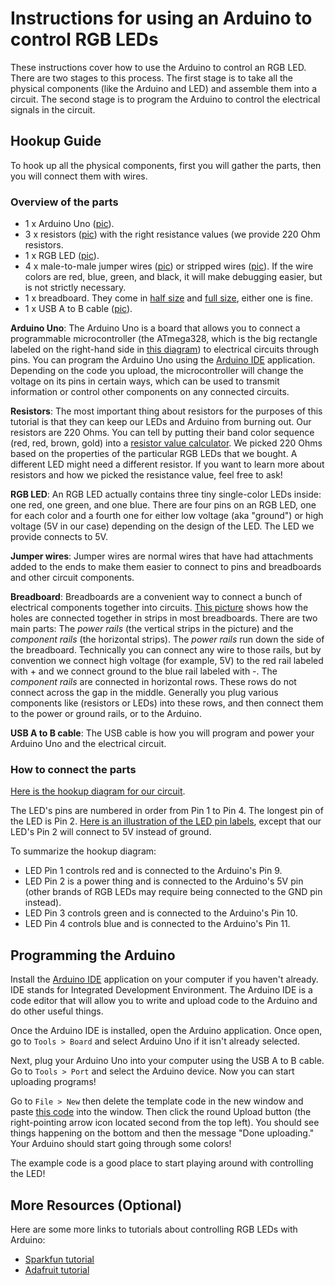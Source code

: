 # Instructions for using an Arduino to control RGB LEDs

These instructions cover how to use the Arduino to control an RGB LED. There are two stages to this process. The first stage is to take all the physical components (like the Arduino and LED) and assemble them into a circuit. The second stage is to program the Arduino to control the electrical signals in the circuit.

## Hookup Guide

To hook up all the physical components, first you will gather the parts, then you will connect them with wires.

### Overview of the parts

* 1 x Arduino Uno ([pic](https://www.robomart.com/image/catalog/RM0058/02.jpg)).
* 3 x resistors ([pic](http://www.goldmine-elec-products.com/images/G440RB.jpg)) with the right resistance values (we provide 220 Ohm resistors. <!--See the very bottom section on Details about Resistors if you're interested in how we got this number).-->
* 1 x RGB LED ([pic](https://i.stack.imgur.com/QCE8X.png)).
* 4 x male-to-male jumper wires ([pic](https://cdn.solarbotics.com/products/photos/03e0f1ccebb02b4dc5cc17e395d3049b/45040-dscn0624.jpg?w=800)) or stripped wires ([pic](https://cdn.instructables.com/FZ8/V12B/GYVDJLMY/FZ8V12BGYVDJLMY.MEDIUM.jpg)). If the wire colors are red, blue, green, and black, it will make debugging easier, but is not strictly necessary.
* 1 x breadboard. They come in [half size](https://cdn-shop.adafruit.com/970x728/64-00.jpg) and [full size](https://www.electrokit.com/public/upload/productimage/41936-8616-4.jpg), either one is fine.
* 1 x USB A to B cable ([pic](https://shop.mchobby.be/142-thickbox_default/cable-usb-type-a-b-arduino-uno.jpg)).

**Arduino Uno**: The Arduino Uno is a board that allows you to connect a programmable microcontroller (the ATmega328, which is the big rectangle labeled on the right-hand side in [this diagram](http://www.jtagelectronics.com/wp-content/uploads/2015/08/Arduino-Uno-R3-with-Part-Labels.jpg)) to electrical circuits through pins. You can program the Arduino Uno using the [Arduino IDE](http://learn.linksprite.com/wp-content/uploads/2013/11/Arduino1Blink.png) application. Depending on the code you upload, the microcontroller will change the voltage on its pins in certain ways, which can be used to transmit information or control other components on any connected circuits.

**Resistors**: The most important thing about resistors for the purposes of this tutorial is that they can keep our LEDs and Arduino from burning out. Our resistors are 220 Ohms. You can tell by putting their band color sequence (red, red, brown, gold) into a [resistor value calculator](http://www.digikey.com/en/resources/conversion-calculators/conversion-calculator-resistor-color-code-4-band). We picked 220 Ohms based on the properties of the particular RGB LEDs that we bought. A different LED might need a different resistor. If you want to learn more about resistors and how we picked the resistance value, feel free to ask!<!--you can scroll to the very bottom of this tutorial.-->

**RGB LED**: An RGB LED actually contains three tiny single-color LEDs inside: one red, one green, and one blue. There are four pins on an RGB LED, one for each color and a fourth one for either low voltage (aka "ground") or high voltage (5V in our case) depending on the design of the LED. The LED we provide connects to 5V.

<!--Here is the [datasheet for the particular brand of RGB LEDs](http://cdn.sparkfun.com/datasheets/Components/LED/YSL-R596AR3G4B5C-C10.pdf) we bought. We used the datasheet to determine that a 220 Ohm resistor would work with this LED (if you want details about this process feel free to ask!)<!--you can read the final section about resistors). We also used the datasheet to determine what pins should be connected to what. However, you won't need to refer to the datasheet to complete the rest of this tutorial. It's just here to show you what a datasheet looks like.-->

**Jumper wires**: Jumper wires are normal wires that have had attachments added to the ends to make them easier to connect to pins and breadboards and other circuit components.

**Breadboard**: Breadboards are a convenient way to connect a bunch of electrical components together into circuits. [This picture](http://dm.risd.edu/pbadger/PhysComp/uploads/Devices/LEDbreadboard4.jpg.jpg) shows how the holes are connected together in strips in most breadboards. There are two main parts: The _power rails_ (the vertical strips in the picture) and the _component rails_ (the horizontal strips). The _power rails_ run down the side of the breadboard. Technically you can connect any wire to those rails, but by convention we connect high voltage (for example, 5V) to the red rail labeled with + and we connect ground to the blue rail labeled with -. The _component rails_ are connected in horizontal rows. These rows do not connect across the gap in the middle. Generally you plug various components like (resistors or LEDs) into these rows, and then connect them to the power or ground rails, or to the Arduino.

**USB A to B cable**: The USB cable is how you will program and power your Arduino Uno and the electrical circuit.

### How to connect the parts

[Here is the hookup diagram for our circuit](https://raw.githubusercontent.com/mclarkk/arduino-rgb-tutorial/master/Arduino_circuit.png).

The LED's pins are numbered in order from Pin 1 to Pin 4. The longest pin of the LED is Pin 2. [Here is an illustration of the LED pin labels](https://cdn.sparkfun.com/assets/learn_tutorials/3/6/0/RGBPinOUt.png), except that our LED's Pin 2 will connect to 5V instead of ground.

To summarize the hookup diagram:

* LED Pin 1 controls red and is connected to the Arduino's Pin 9.
* LED Pin 2 is a power thing and is connected to the Arduino's 5V pin (other brands of RGB LEDs may require being connected to the GND pin instead).
* LED Pin 3 controls green and is connected to the Arduino's Pin 10.
* LED Pin 4 controls blue and is connected to the Arduino's Pin 11.

<!--A couple of things to note:

* Resistors can be connected in either orientation.
* Other brands of RGB LEDs may require connecting the longest LED pin to one of the Arduino GND (ground) pins instead of the Arduino's 5V pin.-->

## Programming the Arduino

Install the [Arduino IDE](https://www.arduino.cc/en/main/software) application on your computer if you haven't already. IDE stands for Integrated Development Environment. The Arduino IDE is a code editor that will allow you to write and upload code to the Arduino and do other useful things.

Once the Arduino IDE is installed, open the Arduino application. Once open, go to `Tools > Board` and select Arduino Uno if it isn't already selected.

Next, plug your Arduino Uno into your computer using the USB A to B cable. Go to `Tools > Port` and select the Arduino device. Now you can start uploading programs!

Go to `File > New` then delete the template code in the new window and paste [this code](https://raw.githubusercontent.com/mclarkk/arduino-rgb-tutorial/master/adafruit_example.ino) into the window. Then click the round Upload button (the right-pointing arrow icon located second from the top left). You should see things happening on the bottom and then the message "Done uploading." Your Arduino should start going through some colors!

The example code is a good place to start playing around with controlling the LED!

## More Resources (Optional)

Here are some more links to tutorials about controlling RGB LEDs with Arduino:

* [Sparkfun tutorial](https://learn.sparkfun.com/tutorials/sik-experiment-guide-for-arduino---v32/experiment-3-driving-an-rgb-led)
* [Adafruit tutorial](https://learn.adafruit.com/adafruit-arduino-lesson-3-rgb-leds?view=all)

<!---## Details About Resistors (Optional)

In case you're not sure what voltage and current are: To help with your intuition, you can think about electricity in a circuit like water in a river.

**Voltage**: To understand voltage, imagine a waterfall. Voltage is like the amount of force with which the water hits the lower river. That force depends on the height difference between the upper river and the lower river. That means that voltage is always a relative quantity between two things. If you have a single wire there is no voltage. In electronics, voltage is the _potential difference_ between two points in a circuit.

**Current**: You can think of current as the volume of water flowing through the circuit.

### Our Problem

Our problem is that too much current can destroy our LED and potentially our Arduino as well! Resistors can help save our parts from burning out.

How do resistors work? Resistors define the relationship between voltage and current. You might have come across the following law before:

```
V = IR
```

Where V is the voltage in volts, I is the current in Amperes, and R is the resistance in Ohms.

Generally, two of these three quantities are fixed and you want to find the third one. In our case, we know what voltage and current values we want. The voltage that we have available from our Arduino is 5V, and we want the voltage to be zero by the time it makes it to the other side of the LED.

and we want to get the resistance. So we can rearrange `V = IR` to calculate `R` given `V` and `I`:

```
R = V/I
```

The voltage that we have available from our Arduino is 5V. We want the voltage to be zero by the time it makes it to the other side of the LED. The "forward voltage" of the LED is X, which means that it which leaves 5-X=Y amount of extra voltage that we want to drop. We also know from the LED datasheet and Arduino pin limits that we want no more than Z amount of current.

Red: Min forward voltage is 1.8 max is 2.2 typical is 2.0. Needs 20 mA of current.

```
R = (5 - 1.8)/0.02 = 160 Ohms   #highest
R = (5 - 2.2)/0.02 = 140 Ohms   #lowest
R = (5 - 2.0)/0.02 = 150 Ohms   #typical
```

We can actually go higher than 160 Ohms, but it will reduce the current resulting in a dimmer red LED.

Green and Blue: Min forward voltage is 3.0 max is 3.4 typical is 3.1. Also needs 20 mA of current.

```
R = (5 - 3.0)/0.02 = 100 Ohms   #highest
R = (5 - 3.4)/0.02 = 80 Ohms    #lowest
R = (5 - 3.1)/0.02 = 95 Ohms    #typical
```

Therefore we know that any resistor with a value between A and B will be safe for our circuit. We picked 220 Ohms because we happened to have them lying around.-->
